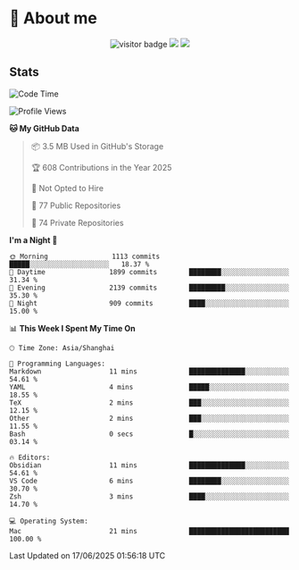 <!-- ![](https://youpai.roccoshi.top/img/20200804214216.png) -->

# 🧐 About me
 
<p align="center">
<img src="https://visitor-badge.laobi.icu/badge?page_id=Lincest.Lincest&title=hits" alt="visitor badge"/>
<a href="mailto:imroccoshi@gmail.com"><img src="https://img.shields.io/badge/gmail-imroccoshi%40gmail.com-red"></a>
<a href="https://blog.roccoshi.top"><img src="https://img.shields.io/badge/blog-roccoshi-green"></a>
</p>

## Stats

<!--START_SECTION:waka-->
![Code Time](http://img.shields.io/badge/Code%20Time-2%2C524%20hrs%2042%20mins-blue)

![Profile Views](http://img.shields.io/badge/Profile%20Views-0-blue)

**🐱 My GitHub Data** 

> 📦 3.5 MB Used in GitHub's Storage 
 > 
> 🏆 608 Contributions in the Year 2025
 > 
> 🚫 Not Opted to Hire
 > 
> 📜 77 Public Repositories 
 > 
> 🔑 74 Private Repositories 
 > 
**I'm a Night 🦉** 

```text
🌞 Morning                1113 commits        █████░░░░░░░░░░░░░░░░░░░░   18.37 % 
🌆 Daytime                1899 commits        ████████░░░░░░░░░░░░░░░░░   31.34 % 
🌃 Evening                2139 commits        █████████░░░░░░░░░░░░░░░░   35.30 % 
🌙 Night                  909 commits         ████░░░░░░░░░░░░░░░░░░░░░   15.00 % 
```


📊 **This Week I Spent My Time On** 

```text
🕑︎ Time Zone: Asia/Shanghai

💬 Programming Languages: 
Markdown                 11 mins             ██████████████░░░░░░░░░░░   54.61 % 
YAML                     4 mins              █████░░░░░░░░░░░░░░░░░░░░   18.55 % 
TeX                      2 mins              ███░░░░░░░░░░░░░░░░░░░░░░   12.15 % 
Other                    2 mins              ███░░░░░░░░░░░░░░░░░░░░░░   11.55 % 
Bash                     0 secs              █░░░░░░░░░░░░░░░░░░░░░░░░   03.14 % 

🔥 Editors: 
Obsidian                 11 mins             ██████████████░░░░░░░░░░░   54.61 % 
VS Code                  6 mins              ████████░░░░░░░░░░░░░░░░░   30.70 % 
Zsh                      3 mins              ████░░░░░░░░░░░░░░░░░░░░░   14.70 % 

💻 Operating System: 
Mac                      21 mins             █████████████████████████   100.00 % 
```


 Last Updated on 17/06/2025 01:56:18 UTC
<!--END_SECTION:waka-->


